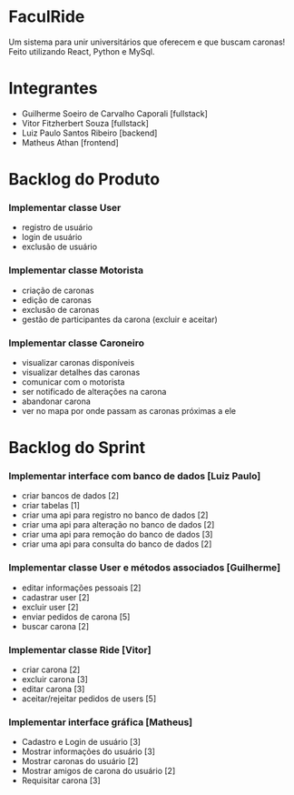 # FaculRide

Um sistema para unir universitários que oferecem e que buscam caronas!
Feito utilizando React, Python e MySql.

# Integrantes
- Guilherme Soeiro de Carvalho Caporali [fullstack]
- Vitor Fitzherbert Souza [fullstack]
- Luiz Paulo Santos Ribeiro [backend]
- Matheus Athan [frontend]

# Backlog do Produto

### Implementar classe User
- registro de usuário
- login de usuário
- exclusão de usuário
### Implementar classe Motorista
- criação de caronas
- edição de caronas
- exclusão de caronas
- gestão de participantes da carona (excluir e aceitar)
### Implementar classe Caroneiro
- visualizar caronas disponíveis
- visualizar detalhes das caronas
- comunicar com o motorista
- ser notificado de alterações na carona
- abandonar carona
- ver no mapa por onde passam as caronas próximas a ele

# Backlog do Sprint
### Implementar interface com banco de dados [Luiz Paulo]
- criar bancos de dados [2]
- criar tabelas [1]
- criar uma api para registro no banco de dados [2]
- criar uma api para alteração no banco de dados [2]
- criar uma api para remoção do banco de dados [3]
- criar uma api para consulta do banco de dados [2]
### Implementar classe User e métodos associados [Guilherme]
- editar informações pessoais [2]
- cadastrar user [2]
- excluir user [2]
- enviar pedidos de carona [5]
- buscar carona [2]
### Implementar classe Ride [Vitor]
- criar carona [2]
- excluir carona [3]
- editar carona [3]
- aceitar/rejeitar pedidos de users [5]
### Implementar interface gráfica	[Matheus]
- Cadastro e Login de usuário [3]
-	Mostrar informações do usuário [3]
-	Mostrar caronas do usuário [2]
-	Mostrar amigos de carona do usuário [2]
-	Requisitar carona [3]

